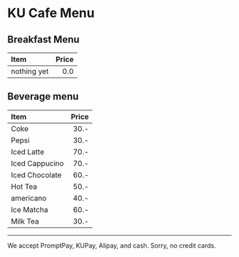# KU Cafe Menu

## Breakfast Menu

| Item                                   | Price |
|:---------------------------------------|------:|
| nothing yet                            |  0.0  |

## Beverage menu
 Item               | Price |
|:------------------|------:|
| Coke              | 30.-  |
| Pepsi             | 30.-  |
| Iced Latte        | 70.-  |
| Iced Cappucino    | 70.-  |
| Iced Chocolate    | 60.-  |
| Hot Tea           | 50.-  |
| americano         | 40.-  |
| Ice Matcha        | 60.-  |
| Milk Tea          | 30.-  |


---

We accept PromptPay, KUPay, Alipay, and cash. Sorry, no credit cards.

